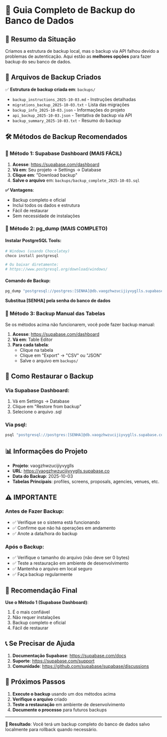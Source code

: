 # 💾 Guia Completo de Backup do Banco de Dados

## 🎯 **Resumo da Situação**

Criamos a estrutura de backup local, mas o backup via API falhou devido a problemas de autenticação. Aqui estão as **melhores opções** para fazer backup do seu banco de dados.

## 📁 **Arquivos de Backup Criados**

✅ **Estrutura de backup criada em**: `backups/`
- `backup_instructions_2025-10-03.md` - Instruções detalhadas
- `migrations_backup_2025-10-03.txt` - Lista das migrações
- `backup_info_2025-10-03.json` - Informações do projeto
- `api_backup_2025-10-03.json` - Tentativa de backup via API
- `backup_summary_2025-10-03.txt` - Resumo do backup

## 🛠️ **Métodos de Backup Recomendados**

### **🥇 Método 1: Supabase Dashboard (MAIS FÁCIL)**

1. **Acesse**: https://supabase.com/dashboard
2. **Vá em**: Seu projeto → Settings → Database
3. **Clique em**: "Download backup"
4. **Salve o arquivo** em: `backups/backup_complete_2025-10-03.sql`

**✅ Vantagens**:
- Backup completo e oficial
- Inclui todos os dados e estrutura
- Fácil de restaurar
- Sem necessidade de instalações

### **🥈 Método 2: pg_dump (MAIS COMPLETO)**

#### **Instalar PostgreSQL Tools**:
```bash
# Windows (usando Chocolatey)
choco install postgresql

# Ou baixar diretamente:
# https://www.postgresql.org/download/windows/
```

#### **Comando de Backup**:
```bash
pg_dump "postgresql://postgres:[SENHA]@db.vaogzhwzucijiyvyglls.supabase.co:5432/postgres" > "backups/backup_complete_2025-10-03.sql"
```

**Substitua [SENHA] pela senha do banco de dados**

### **🥉 Método 3: Backup Manual das Tabelas**

Se os métodos acima não funcionarem, você pode fazer backup manual:

1. **Acesse**: https://supabase.com/dashboard
2. **Vá em**: Table Editor
3. **Para cada tabela**:
   - Clique na tabela
   - Clique em "Export" → "CSV" ou "JSON"
   - Salve o arquivo em `backups/`

## 🔄 **Como Restaurar o Backup**

### **Via Supabase Dashboard**:
1. Vá em Settings → Database
2. Clique em "Restore from backup"
3. Selecione o arquivo .sql

### **Via psql**:
```bash
psql "postgresql://postgres:[SENHA]@db.vaogzhwzucijiyvyglls.supabase.co:5432/postgres" < backups/backup_complete_2025-10-03.sql
```

## 📊 **Informações do Projeto**

- **Projeto**: vaogzhwzucijiyvyglls
- **URL**: https://vaogzhwzucijiyvyglls.supabase.co
- **Data do Backup**: 2025-10-03
- **Tabelas Principais**: profiles, screens, proposals, agencies, venues, etc.

## ⚠️ **IMPORTANTE**

### **Antes de Fazer Backup**:
- ✅ Verifique se o sistema está funcionando
- ✅ Confirme que não há operações em andamento
- ✅ Anote a data/hora do backup

### **Após o Backup**:
- ✅ Verifique o tamanho do arquivo (não deve ser 0 bytes)
- ✅ Teste a restauração em ambiente de desenvolvimento
- ✅ Mantenha o arquivo em local seguro
- ✅ Faça backup regularmente

## 🎯 **Recomendação Final**

**Use o Método 1 (Supabase Dashboard)**:
1. É o mais confiável
2. Não requer instalações
3. Backup completo e oficial
4. Fácil de restaurar

## 📞 **Se Precisar de Ajuda**

1. **Documentação Supabase**: https://supabase.com/docs
2. **Suporte**: https://supabase.com/support
3. **Comunidade**: https://github.com/supabase/supabase/discussions

## 🔄 **Próximos Passos**

1. **Execute o backup** usando um dos métodos acima
2. **Verifique o arquivo** criado
3. **Teste a restauração** em ambiente de desenvolvimento
4. **Documente o processo** para futuros backups

---

**🎯 Resultado**: Você terá um backup completo do banco de dados salvo localmente para rollback quando necessário.
